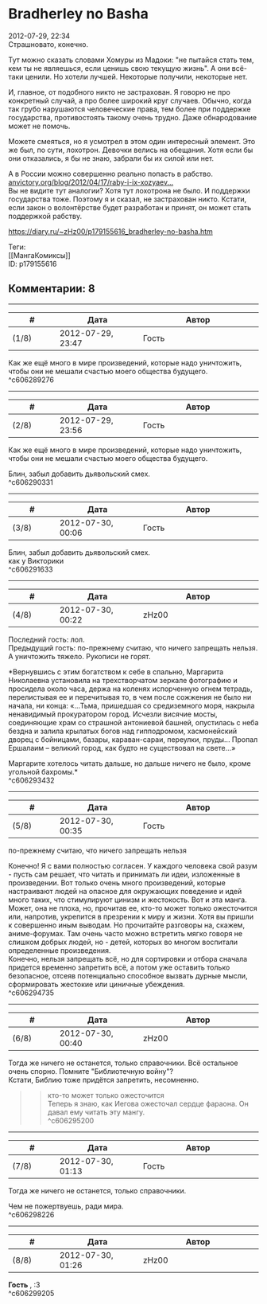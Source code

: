 Bradherley no Basha
===================

  
2012-07-29, 22:34  
 Страшновато, конечно.   
   
 Тут можно сказать словами Хомуры из Мадоки: "не пытайся стать тем, кем ты не являешься, если ценишь свою текущую жизнь". А они всё-таки ценили. Но хотели лучшей. Некоторые получили, некоторые нет.   
   
 И, главное, от подобного никто не застрахован. Я говорю не про конкретный случай, а про более широкий круг случаев. Обычно, когда так грубо нарушаются человеческие права, тем более при поддержке государства, противостоять такому очень трудно. Даже обнародование может не помочь.   
   
 Можете смеяться, но я усмотрел в этом один интересный элемент. Это же был, по сути, лохотрон. Девочки велись на обещания. Хотя если бы они отказались, я бы не знаю, забрали бы их силой или нет.   
   
 А в России можно совершенно реально попасть в рабство.   
  [anvictory.org/blog/2012/04/17/raby-i-ix-xozyaev...](http://anvictory.org/blog/2012/04/17/raby-i-ix-xozyaeva-rabovladelchestvo-v-sovremennoj-rossii/)    
 Вы не видите тут аналогии? Хотя тут лохотрона не было. И поддержки государства тоже. Поэтому я и сказал, не застрахован никто. Кстати, если закон о волонтёрстве будет разработан и принят, он может стать поддержкой рабству.   
  
<https://diary.ru/~zHz00/p179155616_bradherley-no-basha.htm>  
  
Теги:  
[[МангаКомиксы]]  
ID: p179155616  


Комментарии: 8
--------------

  


---



|         #         |              Дата              |                     Автор                     |           ID           |
| --- | --- | --- | --- |
| (1/8) | 2012-07-29, 23:47 | Гость | c606289276 |

  
 Как же ещё много в мире произведений, которые надо уничтожить, чтобы они не мешали счастью моего общества будущего.   
 ^c606289276

---



|         #         |              Дата              |                     Автор                     |           ID           |
| --- | --- | --- | --- |
| (2/8) | 2012-07-29, 23:56 | Гость | c606290331 |

  
    
 Как же ещё много в мире произведений, которые надо уничтожить, чтобы они не мешали счастью моего общества будущего.    
   
 Блин, забыл добавить дьявольский смех.   
 ^c606290331

---



|         #         |              Дата              |                     Автор                     |           ID           |
| --- | --- | --- | --- |
| (3/8) | 2012-07-30, 00:06 | Гость | c606291633 |

  
  Блин, забыл добавить дьявольский смех.    
 как у Викторики   
 ^c606291633

---



|         #         |              Дата              |                     Автор                     |           ID           |
| --- | --- | --- | --- |
| (4/8) | 2012-07-30, 00:22 | zHz00 | c606293432 |

  
 Последний гость: лол.   
 Предыдущий гость: по-прежнему считаю, что ничего запрещать нельзя. А уничтожить тяжело. Рукописи не горят.   
   
  *Вернувшись с этим богатством к себе в спальню, Маргарита Николаевна установила на трехстворчатом зеркале фотографию и просидела около часа, держа на коленях испорченную огнем тетрадь, перелистывая ее и перечитывая то, в чем после сожжения не было ни начала, ни конца: «...Тьма, пришедшая со средиземного моря, накрыла ненавидимый прокуратором город. Исчезли висячие мосты, соединяющие храм со страшной антониевой башней, опустилась с неба бездна и залила крылатых богов над гипподромом, хасмонейский дворец с бойницами, базары, караван-сараи, переулки, пруды... Пропал Ершалаим – великий город, как будто не существовал на свете...»   
   
 Маргарите хотелось читать дальше, но дальше ничего не было, кроме угольной бахромы.*    
 ^c606293432

---



|         #         |              Дата              |                     Автор                     |           ID           |
| --- | --- | --- | --- |
| (5/8) | 2012-07-30, 00:35 | Гость | c606294735 |

  
  по-прежнему считаю, что ничего запрещать нельзя    
   
 Конечно! Я с вами полностью согласен. У каждого человека свой разум - пусть сам решает, что читать и принимать ли идеи, изложенные в произведении. Вот только очень много произведений, которые настраивают людей на опасное для окружающих поведение и идей много таких, что стимулируют цинизм и жестокость. Вот и эта манга. Может, она не плоха, но, прочитав ее, кто-то может только ожесточится или, напротив, укрепится в презрении к миру и жизни. Хотя вы пришли к совершенно иным выводам. Но прочитайте разговоры на, скажем, аниме-форумах. Там очень часто можно встретить мягко говоря не слишком добрых людей, но - детей, которых во многом воспитали определенные произведения.   
 Конечно, нельзя запрещать всё, но для сортировки и отбора сначала придется временно запретить всё, а потом уже оставить только безопасное, отсеяв потенциально способное вызвать дурные мысли, сформировать жестокие или циничные убеждения.   
 ^c606294735

---



|         #         |              Дата              |                     Автор                     |           ID           |
| --- | --- | --- | --- |
| (6/8) | 2012-07-30, 00:40 | zHz00 | c606295200 |

  
 Тогда же ничего не останется, только справочники. Всё остальное очень спорно. Помните "Библиотечную войну"?   
 Кстати, Библию тоже придётся запретить, несомненно.   
   
 >>кто-то может только ожесточится   
 Теперь я знаю, как Иегова ожесточал сердце фараона. Он давал ему читать эту мангу.   
 ^c606295200

---



|         #         |              Дата              |                     Автор                     |           ID           |
| --- | --- | --- | --- |
| (7/8) | 2012-07-30, 01:13 | Гость | c606298226 |

  
  Тогда же ничего не останется, только справочники.    
   
 Чем не пожертвуешь, ради мира.   
 ^c606298226

---



|         #         |              Дата              |                     Автор                     |           ID           |
| --- | --- | --- | --- |
| (8/8) | 2012-07-30, 01:26 | zHz00 | c606299205 |

  
  **Гость**  , :3   
 ^c606299205